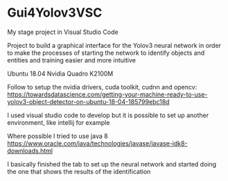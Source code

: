 # Gui4Yolov3VSC
My stage project in Visual Studio Code 

Project to build a graphical interface for the Yolov3 neural network in order to make the processes of starting the network to identify objects and entities and training easier and more intuitive

Ubuntu 18.04
Nvidia Quadro K2100M

Follow to setup the nvidia drivers, cuda toolkit, cudnn and opencv:
https://towardsdatascience.com/getting-your-machine-ready-to-use-yolov3-object-detector-on-ubuntu-18-04-185799ebc18d

I used visual studio code to develop but it is possible to set up another environment, like intellij for example

Where possible I tried to use java 8
https://www.oracle.com/java/technologies/javase/javase-jdk8-downloads.html

I basically finished the tab to set up the neural network and started doing the one that shows the results of the identification
